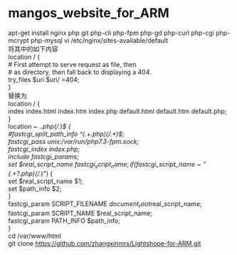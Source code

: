 # mangos_website_for_ARM
apt-get install nginx php git php-cli php-fpm php-gd php-curl php-cgi php-mcrypt php-mysql
vi /etc/nginx/sites-available/default  
将其中的如下内容  
location / {  
                # First attempt to serve request as file, then  
                # as directory, then fall back to displaying a 404.  
                try_files $uri $uri/ =404;  
        }          
替换为  
location / {  
                index  index.html index.htm index.php default.html default.htm default.php;  
        }  
location ~ .*\.php(\/.*)*$ {  
                #fastcgi_split_path_info ^(.+\.php)(/.+)$;  
                fastcgi_pass unix:/var/run/php7.3-fpm.sock;  
                fastcgi_index index.php;  
                include fastcgi_params;  
                set $real_script_name $fastcgi_script_name;  
                if ($fastcgi_script_name ~ "(.+?\.php)(/.*)") {  
                        set $real_script_name $1;  
                        set $path_info $2;  
                }  
                fastcgi_param SCRIPT_FILENAME $document_root$real_script_name;  
                fastcgi_param SCRIPT_NAME $real_script_name;  
                fastcgi_param PATH_INFO $path_info;  
        }          
cd /var/www/html  
git clone https://github.com/zhangxinmrs/Lightshope-for-ARM.git
